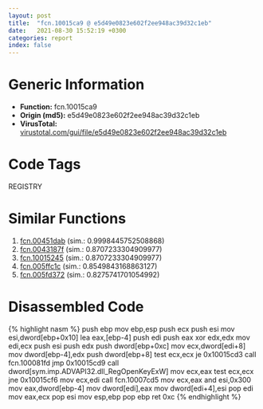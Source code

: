 ```yaml
---
layout: post
title:  "fcn.10015ca9 @ e5d49e0823e602f2ee948ac39d32c1eb"
date:   2021-08-30 15:52:19 +0300
categories: report
index: false
---
```


# Generic Information
- **Function:** fcn.10015ca9
- **Origin (md5):** e5d49e0823e602f2ee948ac39d32c1eb
- **VirusTotal:** [virustotal.com/gui/file/e5d49e0823e602f2ee948ac39d32c1eb][virustotal_ref]

# Code Tags
<span class="tag" id="REGISTRY">REGISTRY</span>


# Similar Functions

1. [fcn.00451dab][similar_1_ref] (sim.: 0.9998445752508868)
2. [fcn.0043187f][similar_2_ref] (sim.: 0.8707233304909977)
3. [fcn.10015245][similar_3_ref] (sim.: 0.8707233304909977)
4. [fcn.005ffc1c][similar_4_ref] (sim.: 0.8549843168863127)
5. [fcn.005fd372][similar_5_ref] (sim.: 0.8275741701054992)


# Disassembled Code

{% highlight nasm %}
push ebp
mov ebp,esp
push ecx
push esi
mov esi,dword[ebp+0x10]
lea eax,[ebp-4]
push edi
push eax
xor edx,edx
mov edi,ecx
push esi
push edx
push dword[ebp+0xc]
mov ecx,dword[edi+8]
mov dword[ebp-4],edx
push dword[ebp+8]
test ecx,ecx
je 0x10015cd3
call fcn.100081fd
jmp 0x10015cd9
call dword[sym.imp.ADVAPI32.dll_RegOpenKeyExW]
mov ecx,eax
test ecx,ecx
jne 0x10015cf6
mov ecx,edi
call fcn.10007cd5
mov ecx,eax
and esi,0x300
mov eax,dword[ebp-4]
mov dword[edi],eax
mov dword[edi+4],esi
pop edi
mov eax,ecx
pop esi
mov esp,ebp
pop ebp
ret 0xc
{% endhighlight %}


[similar_1_ref]: /report/fcn.00451dab@9c2b894b84f59672d8be2e984066f76f
[similar_2_ref]: /report/fcn.0043187f@9c2b894b84f59672d8be2e984066f76f
[similar_3_ref]: /report/fcn.10015245@e5d49e0823e602f2ee948ac39d32c1eb
[similar_4_ref]: /report/fcn.005ffc1c@52d540e8e13e0f0bbb8946b2363a382d
[similar_5_ref]: /report/fcn.005fd372@52d540e8e13e0f0bbb8946b2363a382d
[virustotal_ref]: https://www.virustotal.com/gui/file/e5d49e0823e602f2ee948ac39d32c1eb